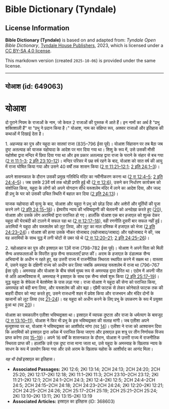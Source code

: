 # Bible Dictionary (Tyndale)

## License Information

**Bible Dictionary (Tyndale)** is based on and adapted from: _Tyndale Open Bible Dictionary_, [Tyndale House Publishers](https://tyndaleopenresources.com/), 2023, which is licensed under a [CC BY-SA 4.0 license](https://creativecommons.org/licenses/by-sa/4.0/legalcode.en).

This markdown version (created `2025-10-06`) is provided under the same license.



--------------------------------

## योआश (id: 649063)

योआश
====

दो पुराने नियम के राजाओं के नाम, जो केवल 2 राजाओं की पुस्तक में आते हैं। इन नामों का अर्थ है "प्रभु शक्तिशाली हैं" या "प्रभु ने प्रदान किया है।" योआश, नाम का संक्षिप्त रूप, अक्सर राजाओं और इतिहास की कथाओं में दिखाई देता है।

1\. अहज्याह का पुत्र और यहूदा का सातवां राजा (835–796 ईसा पूर्व)। योआश सिंहासन पर तब बैठा जब दुष्ट अतल्याह को याजक यहोयादा के आदेश पर मार दिया गया था। शिशु के रूप में, उसे उसकी मौसी यहोशेबा द्वारा मन्दिर में छिपा दिया गया था और इस प्रकार अतल्याह द्वारा राजा के घराने के संहार से बच गया ([2 रा 11:1–3](https://ref.ly/2Kgs11:1-2Kgs11:3); [2 इति 23:10–12](https://ref.ly/2Chr23:10-2Chr23:12))। मन्दिर परिसर में छह वर्ष रहने के बाद, योआश को सात वर्ष की आयु में राजा घोषित किया गया और उसने 40 वर्षों तक शासन किया ([2 रा 11:21–12:1](https://ref.ly/2Kgs11:21-2Kgs12:1); [2 इति 24:1–3](https://ref.ly/2Chr24:1-2Chr24:3))।

अपने शासनकाल के दौरान उसकी प्रमुख गतिविधि मंदिर का नवीनीकरण करना था ([2 रा 12:4–5](https://ref.ly/2Kgs12:4-2Kgs12:5); [2 इति 24:4–5](https://ref.ly/2Chr24:4-2Chr24:5))। जब उसके 23वें वर्ष तक थोड़ी प्रगति हुई थी ([2 रा 12:6](https://ref.ly/2Kgs12:6)), उसने कर निर्धारण कार्यक्रम को संशोधित किया, यहूदा के लोगों को अपने योगदान सीधे यरूशलेम मंदिर में लाने का आदेश दिया, और जल्द ही प्रभु के घर को उसकी उचित स्थिति में बहाल कर दिया ([2 इति 24:13](https://ref.ly/2Chr24:13))।

याजक यहोयादा की मृत्यु के बाद, योआश और यहूदा ने प्रभु को छोड़ दिया और अशेरों और मूर्तियों की पूजा करने लगे ([2 इति 24:15–18](https://ref.ly/2Chr24:15-2Chr24:18))। ईश्वरीय न्याय की भविष्यद्वाणी की चेतावनी को अनदेखा करते हुए ([20](https://ref.ly/2Chr24:20)), योआश और उसके लोग अरामियों द्वारा पराजित हो गए। हालाँकि योआश एक बार हजाएल को शुल्क देकर यहूदा की घेराबंदी को टालने में सफल रहा था ([2 रा 12:17–18](https://ref.ly/2Kgs12:17-2Kgs12:18)), वही रणनीति दूसरी बार सफल नहीं हुई। अरामियों ने यहूदा और यरूशलेम को लूट लिया, और लूट का माल दमिश्क में हजाएल को भेजा ([2 इति 24:23–24](https://ref.ly/2Chr24:23-2Chr24:24))। योआश की हत्या उसके नौकर योजाबाद (यहोजाबाद/जाबाद) और यहोजाबाद ने की, जब वह अरामियों के साथ युद्ध में लगी चोटों से उबर रहे थे ([2 रा 12:20–21](https://ref.ly/2Kgs12:20-2Kgs12:21); [2 इति 24:25–26](https://ref.ly/2Chr24:25-2Chr24:26))।

2\. यहोआहाज का पुत्र और इस्राएल का 13वें राजा (798–782 ईसा पूर्व)। योआश ने अपने पिता को मिली सैन्य असफलताओं के विपरीत कुछ सैन्य सफलताएँ प्राप्त कीं। अराम के हजाएल के दंडात्मक सैन्य अभियानों के अधीन न रहते हुए, वह उत्तरी राज्य में राजनीतिक स्थिरता स्थापित करने में सक्षम था। वास्तव में, उसने यहूदा के दक्षिणी राज्य को अधीन कर लिया जबकि अमस्याह यरूशलेम में राजा था (796–767 ईसा पूर्व)। अमस्याह और योआश के बीच संघर्ष मुख्य रूप से अमस्याह द्वारा प्रेरित था। एदोम में अपनी जीत से अति आत्मविश्वास में, अमस्याह ने इस्राएल के साथ एक सैन्य संघर्ष शुरू किया ([2 इति 25:17–19](https://ref.ly/2Chr25:17-2Chr25:19))। युद्ध यहूदा के शेफेला में बेतशेमेश के पास लड़ा गया। राजा योआश ने यहूदा की सेना को पराजित किया, अमस्याह को बंदी बना लिया, और यरूशलेम की ओर बढ़ा। एप्रैमी फाटक से लेकर कोनेवाले फाटक तक की बाहरी दीवार को नष्ट करते हुए, उसने राजधानी शहर में प्रवेश किया और राजभवन और मंदिर दोनों के खजानों को लूट लिया (पद [21–24](https://ref.ly/2Chr25:21-2Chr25:24))। वह यहूदा को अधीन करने के लिए प्रभु के उपकरण के रूप में प्रयुक्त हुआ था (पद [20](https://ref.ly/2Chr25:20))।

योआश का समकालीन एलीशा भविष्यद्वक्ता था। इस्राएल में व्यापक दुष्टता और राजा के धर्मत्याग के बावजूद ([2 रा 13:10–11](https://ref.ly/2Kgs13:10-2Kgs13:11)), योआश ने फिर भी प्रभु के इस भविष्यद्वक्ता की सलाह मांगी। जब एलीशा अपने मृत्युशय्या पर था, योआश ने भविष्यद्वक्ता का आशीर्वाद मांगा (पद [14](https://ref.ly/2Kgs13:14))। एलीशा ने राजा को आश्वासन दिया कि अरामियों को इस्राएल द्वारा अपेक में पराजित किया जाएगा और इस्राएल इस शत्रु पर तीन निर्णायक विजय प्राप्त करेगा (पद [15–19](https://ref.ly/2Kgs13:15-2Kgs13:19))। अपने 16 वर्षों के शासनकाल के दौरान, योआश ने उत्तरी राज्य में राजनीतिक स्थिरता प्राप्त की। हालांकि उसे एक दुष्ट राजा माना जाता था, उसे यहूदा के अमस्याह के खिलाफ न्याय के साधन के रूप में उपयोग किया गया और उसे अराम के खिलाफ यहोवा के आशीर्वाद का आनंद मिला।

*यह भी देखें* इस्राएल का इतिहास।

* **Associated Passages:** 2KI 12:6; 2KI 13:14; 2CH 24:13; 2CH 24:20; 2CH 25:20; 2KI 12:17–2KI 12:18; 2KI 11:1–2KI 11:3; 2CH 23:10–2CH 23:12; 2KI 11:21–2KI 12:1; 2CH 24:1–2CH 24:3; 2KI 12:4–2KI 12:5; 2CH 24:4–2CH 24:5; 2CH 24:15–2CH 24:18; 2CH 24:23–2CH 24:24; 2KI 12:20–2KI 12:21; 2CH 24:25–2CH 24:26; 2CH 25:17–2CH 25:19; 2CH 25:21–2CH 25:24; 2KI 13:10–2KI 13:11; 2KI 13:15–2KI 13:19
* **Associated Articles:** इस्राएल का इतिहास  (ID: 368603)


